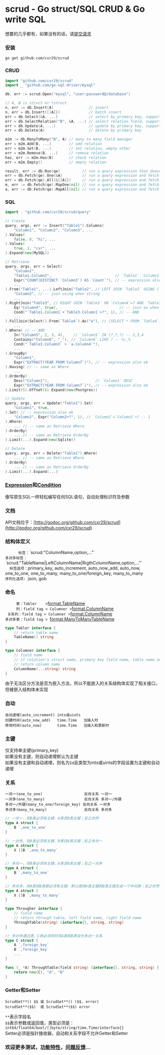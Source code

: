 scrud - Go struct/SQL CRUD & Go write SQL
===

想要的几乎都有，如果没有的话，请[提交请求](https://github.com/cxr29/scrud/pulls)

### 安装
```go get github.com/cxr29/scrud```

### CRUD
```Go
import "github.com/cxr29/scrud"
import _ "github.com/go-sql-driver/mysql"

db, err := scrud.Open("mysql", "user:password@/database")

// A, B is struct or *struct
n, err := db.Insert(A)                // insert
n, err = db.Insert([]A{})             // batch insert
err = db.Select(&A, ...)              // select by primary key, support include or exclude columns
err = db.SelectRelation("B", &A, ...) // select relation field, support include or exclude columns
err = db.Update(A, ...)               // update by primary key, support include or exclude columns
err = db.Delete(A)                    // delete by primary key

m2m := db.ManyToMany("B", A) // many to many field manager
err = m2m.Add(B, ...)        // add relation
err = m2m.Set(B, ...)        // set relation, empty other
err = m2m.Remove(B, ...)     // remove relation
has, err := m2m.Has(B)       // check relation
err = m2m.Empty()            // empty relation

result, err := db.Run(qe)          // run a query expression that doesn't return rows
err = db.Fetch(qe).One(&A)         // run a query expression and fetch one row to struct
err = db.Fetch(qe).All(&[]A{})     // run a query expression and fetch rows to slice of struct
m, err := db.Fetch(qe).MapOne(nil) // run a query expression and fetch one row as map, support set column type
a, err := db.Fetch(qe).MapAll(nil) // run a query expression and fetch rows as slice of map, support set column type
```

### SQL
```Go
import . "github.com/cxr29/scrud/query"

// Create
query, args, err := Insert("Table1").Columns(
	"Column1", "Column2", "Column3", ...
).Values(
	false, 0, "hi", ...
).Values(
	true, 1, "cxr", ...
).Expand(new(MySQL))

// Retrieve
query, args, err = Select(
	"Column1",
	"Table1.Column2",                             // `Table1`.`Column1`
	Expr("COUNT(DISTINCT `Column3`) AS `Count`"), // -- expression also ok
	...
).From("Table1", ...).LeftJoin("Table2", // LEFT JOIN `Table2` USING (`Column2`, ...)
	"Column2", // -- join using when string
	...
).RightJoin("Table3", // RIGHT JOIN `Table3` ON `Column4`=? AND `Table1`.`Column1`+`Table3`.`Column1`>? ... -- true, 1
	Eq("Column4", true),                            // -- join on when Condition
	Cond("`Table1.Column1`+`Table3.Column1`>?", 1), // -- AND
	...
).FullJoin(Select().From(`Table4`).As("a"), // (SELECT * FROM `Table4`) AS `a` -- join subquery
	...
).Where( // -- AND
	In("Column5", 2, 3, 4),    // `Column5` IN (?,?,?) -- 2,3,4
	Contains("Column6", "_"), // `Column6` LIKE ? -- %\_%
	Cond("`Table3.Column3` > `a.Column4`"),
	...
).GroupBy(
	"Column1",
	Expr("EXTRACT(YEAR FROM Column7`)"), // -- expression also ok
).Having( // -- same as Where
	...
).OrderBy(
	Desc("Column1"),                     // `Column1` DESC
	Expr("EXTRACT(YEAR FROM Column7`)"), // -- expression also ok
).Limit(5).Offset(6).Expand(new(Postgres))

// Update
query, args, err = Update("Table1").Set(
	"Column1", true,
).Set( // -- expression also ok
	"Column2", Expr("Column2+?", 1), // `Column2`=`Column2`+? -- 1
).Where(
	... // -- same as Retrieve Where
).OrderBy(
	... // -- same as Retrieve OrderBy
).Limit(...).Expand(new(Sqlite))

// Delete
query, args, err = Delete("Table1").Where(
	... // -- same as Retrieve Where
).OrderBy(
	... // -- same as Retrieve OrderBy
).Limit(...).Expand(...)
```

### [Expression](http://godoc.org/github.com/cxr29/scrud/query#Expression)和[Condition](http://godoc.org/github.com/cxr29/scrud/query#Condition)
像写原生SQL一样轻松编写任何SQL语句，自动处理标识符及参数

### 文档
API文档位于：[http://godoc.org/github.com/cxr29/scrud](http://godoc.org/github.com/cxr29/scrud)

### 结构体定义
`      标签：`\`scrud:"ColumnName,option,..."\`  
`多对多标签：`\`scrud:"TableName|LeftColumnName|RigthColumnName,option,..."\`  
`  标签选项：`primary_key, auto_increment, auto_now_add, auto_now, one_to_one, one_to_many, many_to_one/foreign_key, many_to_many  
`序列化选项: `json, gob  

### 命名
`      表：Tabler    > `[format.TableName](http://godoc.org/github.com/cxr29/scrud/format#pkg-variables)  
`      列：field tag > Columner > `[format.ColumnName](http://godoc.org/github.com/cxr29/scrud/format#pkg-variables)  
`  关系列：field tag > Columner > `[format.ColumnName](http://godoc.org/github.com/cxr29/scrud/format#pkg-variables)  
`多对多表：field tag > `[format.ManyToManyTableName](http://godoc.org/github.com/cxr29/scrud/format#pkg-variables)  

```Go
type Tabler interface {
	// return table name
	TableName() string
}

type Columner interface {
	// field name
	// if relation's struct name, primary key field name, table name and primary key column name
	// return column name
	ColumnName(...string) string
}
```

由于无法区分方法是否为嵌入方法，所以不能嵌入的关系结构体实现了相关接口，但被嵌入结构体未实现  

### 自动
```
自动递增(auto_increment) ints或uints
创建时间(auto_now_add)   time.Time   当插入时
修改时间(auto_now)       time.Time   当插入和更新时
```
### 主键
仅支持单主键(primary_key)  
如果没有主键，则自动递增默认为主键  
如果没有主键和自动递增，则名为`Id`且类型为ints或uints的字段设置为主键和自动递增  

### 关系
```
一对一(one_to_one)                   反向关系 一对一
一对多(one_to_many)                  反向关系 多对一/外键
多对一/外键(many_to_one/foreign_key) 反向关系 一对多
多对多(many_to_many)                 反向关系 多对多
```
```Go
// 一对一，则B表必须有主键，A表含B表主键；反之亦然
type A struct {
	B `,one_to_one`
}

// 一对多，则A表必须有主键，B表含A表主键；反之多对一
type A struct {
	X []B `,one_to_many`
}

// 多对一，则B表必须有主键，A表含B表主键；反之一对多
type A struct {
	B `,many_to_one`
}

// 多对多，则A表和B表都必须有主键，默认使用A表主键和B表主键生成一个中间表；反之亦然
type A struct {
	X []B `,many_to_many`
}

type Througher interface {
	// field name
	// return through table, left field name, right field name
	ThroughTable(string) (interface{}, string, string)
}

// 多对多通过表，C表必须同时将A表和B表设为多对一关系
type C struct {
	A `,foreign_key`
	B `,foreign_key`
	...
}

func (_ *A) ThroughTable(field string) (interface{}, string, string) {
	return new(C), "A", "B"
}
```

### Getter和Setter
```
ScrudGet**() $$ 或 ScrudGet**() ($$, error)
ScrudSet**($$)  或 ScrudSet**($$) error
```
`**`表示字段名  
`$$`表示参数或返回值，类型必须是：`int64/float64/bool/[]byte/string/time.Time/interface{}`  
Setter必须是指针接收器，自动和关系字段不允许Getter和Setter  

### 欢迎更多测试，[功能特性](https://github.com/cxr29/scrud/pulls)，[问题反馈](https://github.com/cxr29/scrud/issues)...
